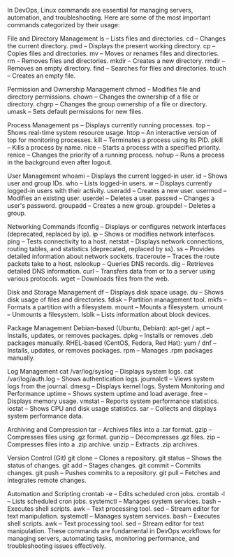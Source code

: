 In DevOps, Linux commands are essential for managing servers, automation, and troubleshooting. Here are some of the most important commands categorized by their usage:

File and Directory Management
ls – Lists files and directories.
cd – Changes the current directory.
pwd – Displays the present working directory.
cp – Copies files and directories.
mv – Moves or renames files and directories.
rm – Removes files and directories.
mkdir – Creates a new directory.
rmdir – Removes an empty directory.
find – Searches for files and directories.
touch – Creates an empty file.


Permission and Ownership Management
chmod – Modifies file and directory permissions.
chown – Changes the ownership of a file or directory.
chgrp – Changes the group ownership of a file or directory.
umask – Sets default permissions for new files.


Process Management
ps – Displays currently running processes.
top – Shows real-time system resource usage.
htop – An interactive version of top for monitoring processes.
kill – Terminates a process using its PID.
pkill – Kills a process by name.
nice – Starts a process with a specified priority.
renice – Changes the priority of a running process.
nohup – Runs a process in the background even after logout.



User Management
whoami – Displays the current logged-in user.
id – Shows user and group IDs.
who – Lists logged-in users.
w – Displays currently logged-in users with their activity.
useradd – Creates a new user.
usermod – Modifies an existing user.
userdel – Deletes a user.
passwd – Changes a user's password.
groupadd – Creates a new group.
groupdel – Deletes a group.



Networking Commands
ifconfig – Displays or configures network interfaces (deprecated, replaced by ip).
ip – Shows or modifies network interfaces.
ping – Tests connectivity to a host.
netstat – Displays network connections, routing tables, and statistics (deprecated, replaced by ss).
ss – Provides detailed information about network sockets.
traceroute – Traces the route packets take to a host.
nslookup – Queries DNS records.
dig – Retrieves detailed DNS information.
curl – Transfers data from or to a server using various protocols.
wget – Downloads files from the web.



Disk and Storage Management
df – Displays disk space usage.
du – Shows disk usage of files and directories.
fdisk – Partition management tool.
mkfs – Formats a partition with a filesystem.
mount – Mounts a filesystem.
umount – Unmounts a filesystem.
lsblk – Lists information about block devices.



Package Management
Debian-based (Ubuntu, Debian):
apt-get / apt – Installs, updates, or removes packages.
dpkg – Installs or removes .deb packages manually.
RHEL-based (CentOS, Fedora, Red Hat):
yum / dnf – Installs, updates, or removes packages.
rpm – Manages .rpm packages manually.



Log Management
cat /var/log/syslog – Displays system logs.
cat /var/log/auth.log – Shows authentication logs.
journalctl – Views system logs from the journal.
dmesg – Displays kernel logs.
System Monitoring and Performance
uptime – Shows system uptime and load average.
free – Displays memory usage.
vmstat – Reports system performance statistics.
iostat – Shows CPU and disk usage statistics.
sar – Collects and displays system performance data.



Archiving and Compression
tar – Archives files into a .tar format.
gzip – Compresses files using .gz format.
gunzip – Decompresses .gz files.
zip – Compresses files into a .zip archive.
unzip – Extracts .zip archives.



Version Control (Git)
git clone – Clones a repository.
git status – Shows the status of changes.
git add – Stages changes.
git commit – Commits changes.
git push – Pushes commits to a repository.
git pull – Fetches and integrates remote changes.


Automation and Scripting
crontab -e – Edits scheduled cron jobs.
crontab -l – Lists scheduled cron jobs.
systemctl – Manages system services.
bash – Executes shell scripts.
awk – Text processing tool.
sed – Stream editor for text manipulation.
systemctl – Manages system services.
bash – Executes shell scripts.
awk – Text processing tool.
sed – Stream editor for text manipulation.
These commands are fundamental in DevOps workflows for managing servers, automating tasks, monitoring performance, and troubleshooting issues effectively.
